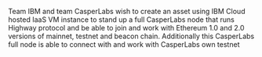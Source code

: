 Team IBM and team CasperLabs wish to create an asset using IBM Cloud hosted IaaS VM instance to stand up a full CasperLabs node that runs Highway protocol and be able to join and work with Ethereum 1.0 and 2.0 versions of mainnet, testnet and beacon chain. Additionally this CasperLabs full node is able to connect with and work with CasperLabs own testnet